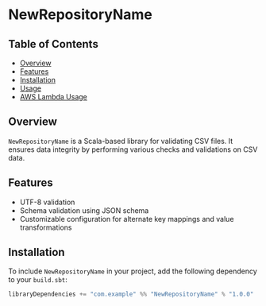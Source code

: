 # NewRepositoryName

## Table of Contents
- [Overview](#overview)
- [Features](#features)
- [Installation](#installation)
- [Usage](#usage)
- [AWS Lambda Usage](#aws-lambda-usage)

## Overview

`NewRepositoryName` is a Scala-based library for validating CSV files. It ensures data integrity by performing various checks and validations on CSV data.

## Features

- UTF-8 validation
- Schema validation using JSON schema
- Customizable configuration for alternate key mappings and value transformations

## Installation

To include `NewRepositoryName` in your project, add the following dependency to your `build.sbt`:

```scala
libraryDependencies += "com.example" %% "NewRepositoryName" % "1.0.0"
```